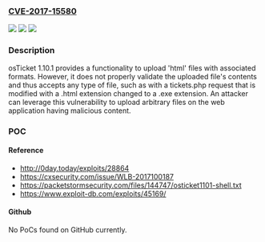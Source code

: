 ### [CVE-2017-15580](https://cve.mitre.org/cgi-bin/cvename.cgi?name=CVE-2017-15580)
![](https://img.shields.io/static/v1?label=Product&message=n%2Fa&color=blue)
![](https://img.shields.io/static/v1?label=Version&message=n%2Fa&color=blue)
![](https://img.shields.io/static/v1?label=Vulnerability&message=n%2Fa&color=brighgreen)

### Description

osTicket 1.10.1 provides a functionality to upload 'html' files with associated formats. However, it does not properly validate the uploaded file's contents and thus accepts any type of file, such as with a tickets.php request that is modified with a .html extension changed to a .exe extension. An attacker can leverage this vulnerability to upload arbitrary files on the web application having malicious content.

### POC

#### Reference
- http://0day.today/exploits/28864
- https://cxsecurity.com/issue/WLB-2017100187
- https://packetstormsecurity.com/files/144747/osticket1101-shell.txt
- https://www.exploit-db.com/exploits/45169/

#### Github
No PoCs found on GitHub currently.

